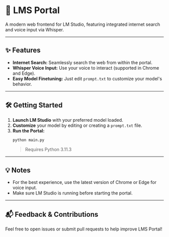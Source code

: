 # 🚀 LMS Portal

A modern web frontend for LM Studio, featuring integrated internet search and voice input via Whisper.

---

## ✨ Features

- **Internet Search:** Seamlessly search the web from within the portal.
- **Whisper Voice Input:** Use your voice to interact (supported in Chrome and Edge).
- **Easy Model Finetuning:** Just edit `prompt.txt` to customize your model's behavior.

---

## 🛠️ Getting Started

1. **Launch LM Studio** with your preferred model loaded.
2. **Customize** your model by editing or creating a `prompt.txt` file.
3. **Run the Portal:**
   ```sh
   python main.py
   ```
   > Requires Python 3.11.3

---

## 💡 Notes

- For the best experience, use the latest version of Chrome or Edge for voice input.
- Make sure LM Studio is running before starting the portal.

---

## 📬 Feedback & Contributions

Feel free to open issues or submit pull requests to help improve LMS Portal!